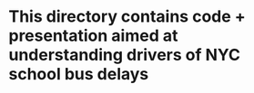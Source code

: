 # This directory contains code + presentation aimed at understanding drivers of NYC school bus delays
